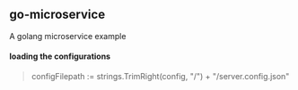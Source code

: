 ## go-microservice
A golang microservice example

#### loading the configurations
> configFilepath := strings.TrimRight(config, "/") + "/server.config.json"
